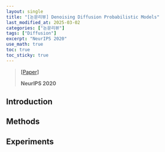 ```yaml
---
layout: single
title: "[논문리뷰] Denoising Diffusion Probabilistic Models"
last_modified_at: 2025-03-02
categories: ["논문리뷰"]
tags: ["Diffusion"]
excerpt: "NeurIPS 2020"
use_math: true
toc: true
toc_sticky: true
---
```


> [[Paper]](https://arxiv.org/abs/2006.11239)
>
> **NeurIPS 2020**

## Introduction

## Methods

## Experiments
